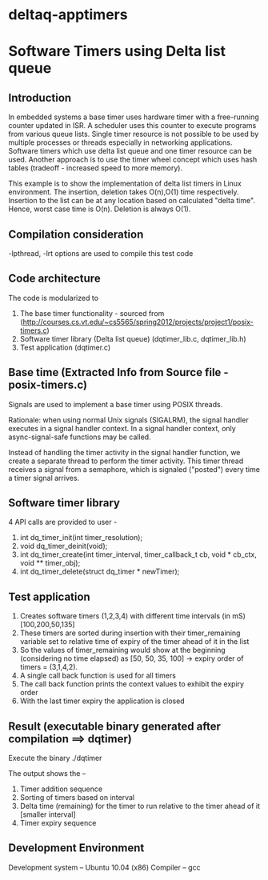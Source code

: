 # deltaq-apptimers

Software Timers using Delta list queue
======================================

Introduction  
------------
In embedded systems a base timer uses hardware timer with a free-running counter updated in ISR. A scheduler uses this counter to execute programs from various queue lists.
Single timer resource is not possible to be used by multiple processes or threads especially in networking applications. Software timers which use delta list queue and one timer resource can be used. Another approach is to use the timer wheel concept which uses hash tables (tradeoff - increased speed to more memory).

This example is to show the implementation of delta list timers in Linux environment.
The insertion, deletion takes O(n),O(1) time respectively. 
Insertion to the list can be at any location based on calculated "delta time". Hence, worst case time is O(n). Deletion is always O(1).

Compilation consideration
-------------------------
 -lpthread, -lrt options are used to compile this test code


Code architecture
-----------------
 The code is modularized to 
 1) The base timer functionality - sourced from (http://courses.cs.vt.edu/~cs5565/spring2012/projects/project1/posix-timers.c)
 2) Software timer library (Delta list queue) (dqtimer_lib.c, dqtimer_lib.h)
 3) Test application (dqtimer.c)


Base time (Extracted Info from Source file - posix-timers.c)
------------------------------------------------------------
Signals are used to implement a base timer using POSIX threads.

Rationale: when using normal Unix signals (SIGALRM), the signal handler executes in a signal handler context.  In a signal handler context, only async-signal-safe functions may be called.  

Instead of handling the timer activity in the signal handler function, we create a separate thread to perform the timer activity. This timer thread receives a signal from a semaphore, which is signaled ("posted") every time a timer signal arrives.



Software timer library
----------------------
4 API calls are provided to user -

1) int dq_timer_init(int timer_resolution);
2) void dq_timer_deinit(void);
3) int dq_timer_create(int timer_interval, timer_callback_t cb, void * cb_ctx, void ** timer_obj);
4) int dq_timer_delete(struct dq_timer * newTimer);

Test application
----------------
1) Creates software timers (1,2,3,4) with different time intervals (in mS) [100,200,50,135]
2) These timers are sorted during insertion with their timer_remaining variable set to relative time of expiry of the timer ahead of it in the list
3) So the values of timer_remaining would show at the beginning (considering no time elapsed) as [50, 50, 35, 100] -> expiry order of timers = (3,1,4,2).
4) A single call back function is used for all timers
5) The call back function prints the context values to exhibit the expiry order
6) With the last timer expiry the application is closed


Result (executable binary generated after compilation ==> dqtimer)
------------------------------------------------------------------
Execute the binary
./dqtimer

The output shows the –
1) Timer addition sequence
2) Sorting of timers based on interval
3) Delta time (remaining) for the timer to run relative to the timer ahead of it [smaller interval]
4) Timer expiry sequence

Development Environment
-----------------------
Development system – Ubuntu 10.04 (x86)
Compiler – gcc
